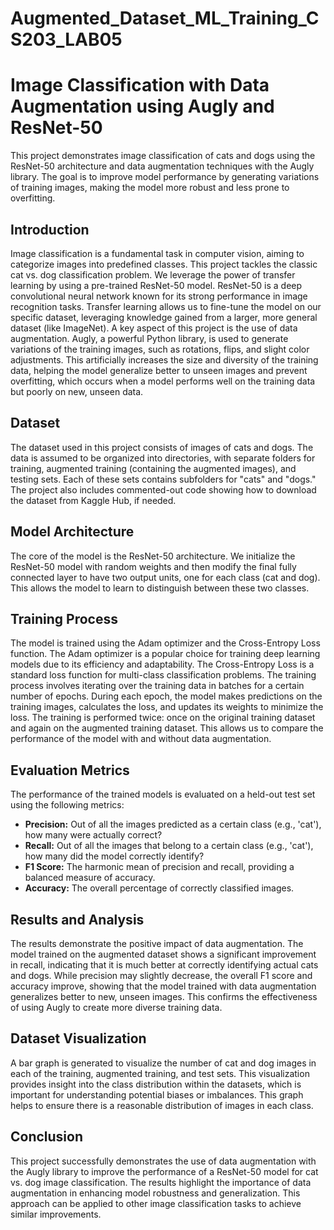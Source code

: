 # Augmented_Dataset_ML_Training_CS203_LAB05
# Image Classification with Data Augmentation using Augly and ResNet-50

This project demonstrates image classification of cats and dogs using the ResNet-50 architecture and data augmentation techniques with the Augly library. The goal is to improve model performance by generating variations of training images, making the model more robust and less prone to overfitting.

## Introduction

Image classification is a fundamental task in computer vision, aiming to categorize images into predefined classes.  This project tackles the classic cat vs. dog classification problem.  We leverage the power of transfer learning by using a pre-trained ResNet-50 model. ResNet-50 is a deep convolutional neural network known for its strong performance in image recognition tasks.  Transfer learning allows us to fine-tune the model on our specific dataset, leveraging knowledge gained from a larger, more general dataset (like ImageNet).  A key aspect of this project is the use of data augmentation. Augly, a powerful Python library, is used to generate variations of the training images, such as rotations, flips, and slight color adjustments. This artificially increases the size and diversity of the training data, helping the model generalize better to unseen images and prevent overfitting, which occurs when a model performs well on the training data but poorly on new, unseen data.

## Dataset

The dataset used in this project consists of images of cats and dogs.  The data is assumed to be organized into directories, with separate folders for training, augmented training (containing the augmented images), and testing sets. Each of these sets contains subfolders for "cats" and "dogs." The project also includes commented-out code showing how to download the dataset from Kaggle Hub, if needed.

## Model Architecture

The core of the model is the ResNet-50 architecture.  We initialize the ResNet-50 model with random weights and then modify the final fully connected layer to have two output units, one for each class (cat and dog).  This allows the model to learn to distinguish between these two classes.

## Training Process

The model is trained using the Adam optimizer and the Cross-Entropy Loss function.  The Adam optimizer is a popular choice for training deep learning models due to its efficiency and adaptability. The Cross-Entropy Loss is a standard loss function for multi-class classification problems.  The training process involves iterating over the training data in batches for a certain number of epochs.  During each epoch, the model makes predictions on the training images, calculates the loss, and updates its weights to minimize the loss.  The training is performed twice: once on the original training dataset and again on the augmented training dataset.  This allows us to compare the performance of the model with and without data augmentation.

## Evaluation Metrics

The performance of the trained models is evaluated on a held-out test set using the following metrics:

*   **Precision:**  Out of all the images predicted as a certain class (e.g., 'cat'), how many were actually correct?
*   **Recall:** Out of all the images that belong to a certain class (e.g., 'cat'), how many did the model correctly identify?
*   **F1 Score:** The harmonic mean of precision and recall, providing a balanced measure of accuracy.
*   **Accuracy:** The overall percentage of correctly classified images.

## Results and Analysis

The results demonstrate the positive impact of data augmentation. The model trained on the augmented dataset shows a significant improvement in recall, indicating that it is much better at correctly identifying actual cats and dogs.  While precision may slightly decrease, the overall F1 score and accuracy improve, showing that the model trained with data augmentation generalizes better to new, unseen images.  This confirms the effectiveness of using Augly to create more diverse training data.

## Dataset Visualization

A bar graph is generated to visualize the number of cat and dog images in each of the training, augmented training, and test sets. This visualization provides insight into the class distribution within the datasets, which is important for understanding potential biases or imbalances.  This graph helps to ensure there is a reasonable distribution of images in each class.

## Conclusion

This project successfully demonstrates the use of data augmentation with the Augly library to improve the performance of a ResNet-50 model for cat vs. dog image classification.  The results highlight the importance of data augmentation in enhancing model robustness and generalization.  This approach can be applied to other image classification tasks to achieve similar improvements.
